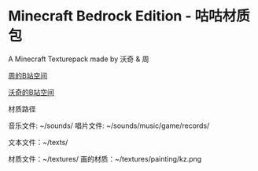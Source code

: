# Minecraft Bedrock Edition - 咕咕材质包
A Minecraft Texturepack made by 沃奇 & 周

[周的B站空间](https://space.bilibili.com/314189346)

[沃奇的B站空间](https://space.bilibili.com/40642604)

材质路径

音乐文件: ~/sounds/
	唱片文件: ~/sounds/music/game/records/
	
文本文件：~/texts/

材质文件：~/textures/
	画的材质：~/textures/painting/kz.png
	
